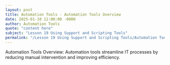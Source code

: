 ```yaml
---
layout: post
title: Automation Tools - Automation Tools Overview
date: 2025-01-10 12:00:00 -0000
author: Automation Tools
quote: "content here"
subject: "Lesson 19 Using Support and Scripting Tools"
permalink: "/Lesson 19 Using Support and Scripting Tools/Automation Tools/Automation Tools - Automation Tools Overview"
---
```


Automation Tools Overview: Automation tools streamline IT processes by reducing manual intervention and improving efficiency.
